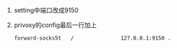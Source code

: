 1. setting中端口改成9150

2. privoxy的config最后一行加上

   ~~~
   forward-socks5t   /               127.0.0.1:9150 .
   ~~~

   